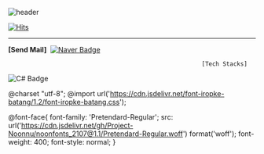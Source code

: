![header](https://capsule-render.vercel.app/api?type=Slice&&color=20:FFFACD,100:C5E6A8&customColorList=26&text=MinjunKang&fontColor=616161&desc=PASSION&descSize=25&descAlignY=22&descColor=black&animation=fadeIn&height=180)

[![Hits](https://hits.seeyoufarm.com/api/count/incr/badge.svg?url=https%3A%2F%2Fgithub.com%2Fkangjjun%2Fkangjjun&count_bg=%23B5CFA2&title_bg=%239A9696&icon=ello.svg&icon_color=%23E7E7E7&title=Wellcome&edge_flat=false)](https://hits.seeyoufarm.com)
   
* * *

**[Send Mail]**
&#160;[![Naver Badge](https://img.shields.io/badge/NAVER-28965A?&style=Plastic&logo=naver&logoColor=white)](mailto:dubu_02@naver.com)

                                                           [Tech Stacks]
![C# Badge](https://img.shields.io/badge/C%23-000000?style=plastic&logo=Csharp&logoColor=white)

@charset "utf-8";
@import url('https://cdn.jsdelivr.net/font-iropke-batang/1.2/font-iropke-batang.css');

@font-face{
    font-family: 'Pretendard-Regular';
    src: url('https://cdn.jsdelivr.net/gh/Project-Noonnu/noonfonts_2107@1.1/Pretendard-Regular.woff') format('woff');
    font-weight: 400;
    font-style: normal;
}
<!--
**kangjjun/kangjjun** is a ✨ _special_ ✨ repository because its `README.md` (this file) appears on your GitHub profile.

Here are some ideas to get you started:



- 🔭 I’m currently working on ...
- 🌱 I’m currently learning ...
- 👯 I’m looking to collaborate on ...
- 🤔 I’m looking for help with ...
- 💬 Ask me about ...
- 📫 How to reach me: ...
- 😄 Pronouns: ...
- ⚡ Fun fact: ...
-->
